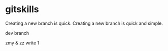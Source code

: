 # gitskills
Creating a new branch is quick.
Creating a new branch is quick and simple.

dev branch

zmy & zz write 1
